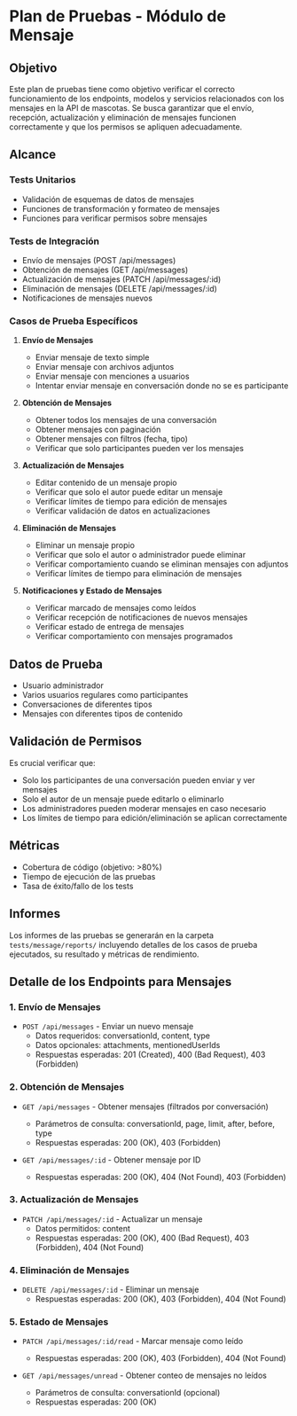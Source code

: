 # Plan de Pruebas - Módulo de Mensaje

## Objetivo
Este plan de pruebas tiene como objetivo verificar el correcto funcionamiento de los endpoints, modelos y servicios relacionados con los mensajes en la API de mascotas. Se busca garantizar que el envío, recepción, actualización y eliminación de mensajes funcionen correctamente y que los permisos se apliquen adecuadamente.

## Alcance

### Tests Unitarios
- Validación de esquemas de datos de mensajes
- Funciones de transformación y formateo de mensajes
- Funciones para verificar permisos sobre mensajes

### Tests de Integración
- Envío de mensajes (POST /api/messages)
- Obtención de mensajes (GET /api/messages)
- Actualización de mensajes (PATCH /api/messages/:id)
- Eliminación de mensajes (DELETE /api/messages/:id)
- Notificaciones de mensajes nuevos

### Casos de Prueba Específicos

1. **Envío de Mensajes**
   - Enviar mensaje de texto simple
   - Enviar mensaje con archivos adjuntos
   - Enviar mensaje con menciones a usuarios
   - Intentar enviar mensaje en conversación donde no se es participante

2. **Obtención de Mensajes**
   - Obtener todos los mensajes de una conversación
   - Obtener mensajes con paginación
   - Obtener mensajes con filtros (fecha, tipo)
   - Verificar que solo participantes pueden ver los mensajes

3. **Actualización de Mensajes**
   - Editar contenido de un mensaje propio
   - Verificar que solo el autor puede editar un mensaje
   - Verificar límites de tiempo para edición de mensajes
   - Verificar validación de datos en actualizaciones

4. **Eliminación de Mensajes**
   - Eliminar un mensaje propio
   - Verificar que solo el autor o administrador puede eliminar
   - Verificar comportamiento cuando se eliminan mensajes con adjuntos
   - Verificar límites de tiempo para eliminación de mensajes

5. **Notificaciones y Estado de Mensajes**
   - Verificar marcado de mensajes como leídos
   - Verificar recepción de notificaciones de nuevos mensajes
   - Verificar estado de entrega de mensajes
   - Verificar comportamiento con mensajes programados

## Datos de Prueba
- Usuario administrador
- Varios usuarios regulares como participantes
- Conversaciones de diferentes tipos
- Mensajes con diferentes tipos de contenido

## Validación de Permisos
Es crucial verificar que:
- Solo los participantes de una conversación pueden enviar y ver mensajes
- Solo el autor de un mensaje puede editarlo o eliminarlo
- Los administradores pueden moderar mensajes en caso necesario
- Los límites de tiempo para edición/eliminación se aplican correctamente

## Métricas
- Cobertura de código (objetivo: >80%)
- Tiempo de ejecución de las pruebas
- Tasa de éxito/fallo de los tests

## Informes
Los informes de las pruebas se generarán en la carpeta `tests/message/reports/` incluyendo detalles de los casos de prueba ejecutados, su resultado y métricas de rendimiento.

## Detalle de los Endpoints para Mensajes

### 1. Envío de Mensajes
- `POST /api/messages` - Enviar un nuevo mensaje
  - Datos requeridos: conversationId, content, type
  - Datos opcionales: attachments, mentionedUserIds
  - Respuestas esperadas: 201 (Created), 400 (Bad Request), 403 (Forbidden)

### 2. Obtención de Mensajes
- `GET /api/messages` - Obtener mensajes (filtrados por conversación)
  - Parámetros de consulta: conversationId, page, limit, after, before, type
  - Respuestas esperadas: 200 (OK), 403 (Forbidden)

- `GET /api/messages/:id` - Obtener mensaje por ID
  - Respuestas esperadas: 200 (OK), 404 (Not Found), 403 (Forbidden)

### 3. Actualización de Mensajes
- `PATCH /api/messages/:id` - Actualizar un mensaje
  - Datos permitidos: content
  - Respuestas esperadas: 200 (OK), 400 (Bad Request), 403 (Forbidden), 404 (Not Found)

### 4. Eliminación de Mensajes
- `DELETE /api/messages/:id` - Eliminar un mensaje
  - Respuestas esperadas: 200 (OK), 403 (Forbidden), 404 (Not Found)

### 5. Estado de Mensajes
- `PATCH /api/messages/:id/read` - Marcar mensaje como leído
  - Respuestas esperadas: 200 (OK), 403 (Forbidden), 404 (Not Found)

- `GET /api/messages/unread` - Obtener conteo de mensajes no leídos
  - Parámetros de consulta: conversationId (opcional)
  - Respuestas esperadas: 200 (OK) 